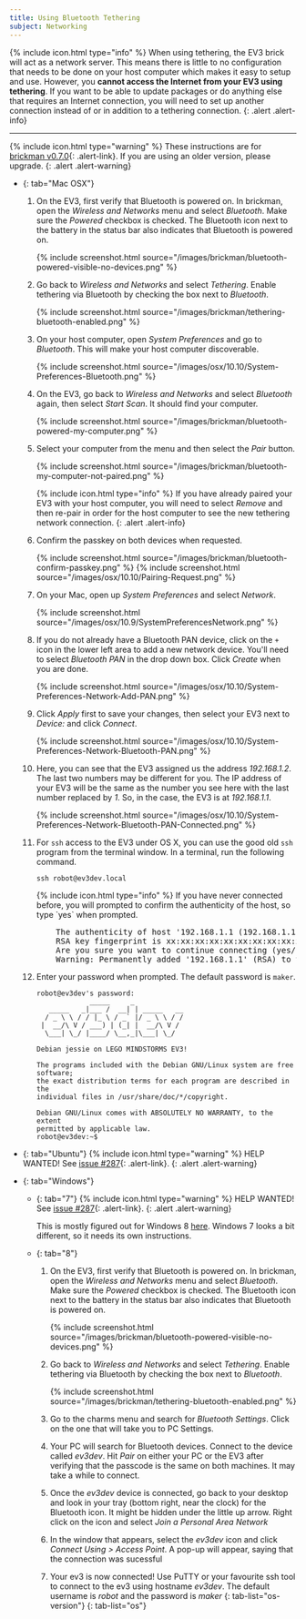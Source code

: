 ```yaml
---
title: Using Bluetooth Tethering
subject: Networking
---
```


{% include icon.html type="info" %}
When using tethering, the EV3 brick will act as a network server. This
means there is little to no configuration that needs to be done on your host
computer which makes it easy to setup and use. However, you __cannot access the
Internet from your EV3 using tethering__. If you want to be able to update
packages or do anything else that requires an Internet connection, you will need
to set up another connection instead of or in addition to a tethering connection.
{: .alert .alert-info}

---

{% include icon.html type="warning" %}
These instructions are for [brickman v0.7.0](/news/2015/12/15/Package-Release/){: .alert-link}.
If you are using an older version, please upgrade.
{: .alert .alert-warning}

*   {: tab="Mac OSX"}
    1.  On the EV3, first verify that Bluetooth is powered on. In brickman,
        open the *Wireless and Networks* menu and select *Bluetooth*. Make sure the
        *Powered* checkbox is checked. The Bluetooth icon next to the battery in the
        status bar also indicates that Bluetooth is powered on.

        {% include screenshot.html source="/images/brickman/bluetooth-powered-visible-no-devices.png" %}

    2.  Go back to *Wireless and Networks* and select *Tethering*. Enable tethering
        via Bluetooth by checking the box next to *Bluetooth*.

        {% include screenshot.html source="/images/brickman/tethering-bluetooth-enabled.png" %}

    3.  On your host computer, open *System Preferences* and go to *Bluetooth*. This
        will make your host computer discoverable.

        {% include screenshot.html source="/images/osx/10.10/System-Preferences-Bluetooth.png" %}

    4.  On the EV3, go back to *Wireless and Networks* and select *Bluetooth* again,
        then select *Start Scan*. It should find your computer.

        {% include screenshot.html source="/images/brickman/bluetooth-powered-my-computer.png" %}

    5.  Select your computer from the menu and then select the *Pair* button.

        {% include screenshot.html source="/images/brickman/bluetooth-my-computer-not-paired.png" %}

        {% include icon.html type="info" %}
        If you have already paired your EV3 with your host computer, you
        will need to select *Remove* and then re-pair in order for the host computer
        to see the new tethering network connection.
        {: .alert .alert-info}

    6.  Confirm the passkey on both devices when requested.

        {% include screenshot.html source="/images/brickman/bluetooth-confirm-passkey.png" %}
        {% include screenshot.html source="/images/osx/10.10/Pairing-Request.png" %}

    7.  On your Mac, open up *System Preferences* and select *Network*.

        {% include screenshot.html source="/images/osx/10.9/SystemPreferencesNetwork.png" %}

    8.  If you do not already have a Bluetooth PAN device, click on the `+`
        icon in the lower left area to add a new network device. You'll need to
        select *Bluetooth PAN* in the drop down box. Click *Create* when you are done.

        {% include screenshot.html source="/images/osx/10.10/System-Preferences-Network-Add-PAN.png" %}

    9.  Click *Apply* first to save your changes, then select your EV3 next to
        *Device:* and click *Connect*.

        {% include screenshot.html source="/images/osx/10.10/System-Preferences-Network-Bluetooth-PAN.png" %}

    10. Here, you can see that the EV3 assigned us the address *192.168.1.2*. The
        last two numbers may be different for you. The IP address of your EV3 will
        be the same as the number you see here with the last number replaced by *1*.
        So, in the case, the EV3 is at *192.168.1.1*.

        {% include screenshot.html source="/images/osx/10.10/System-Preferences-Network-Bluetooth-PAN-Connected.png" %}

    11. For `ssh` access to the EV3 under OS X, you can use the good old `ssh`
        program from the terminal window. In a terminal, run the following command.

            ssh robot@ev3dev.local

        <div class="panel panel-info">
        <div class="panel-heading">
        {% include icon.html type="info" %}
        If you have never connected before, you will prompted to confirm the
        authenticity of the host, so type `yes` when prompted.
        </div>
        <div class="panel-body">
        <pre>
            The authenticity of host '192.168.1.1 (192.168.1.1)' can't be established.
            RSA key fingerprint is xx:xx:xx:xx:xx:xx:xx:xx:xx:xx:xx:xx:xx:xx:xx:xx.
            Are you sure you want to continue connecting (yes/no)? yes
            Warning: Permanently added '192.168.1.1' (RSA) to the list of known hosts.
        </pre>
        </div>
        </div>

    12. Enter your password when prompted. The default password is `maker`.

            robot@ev3dev's password: 
                         _____     _
               _____   _|___ /  __| | _____   __
              / _ \ \ / / |_ \ / _` |/ _ \ \ / /
             |  __/\ V / ___) | (_| |  __/\ V /
              \___| \_/ |____/ \__,_|\___| \_/
            
            Debian jessie on LEGO MINDSTORMS EV3!
            
            The programs included with the Debian GNU/Linux system are free software;
            the exact distribution terms for each program are described in the
            individual files in /usr/share/doc/*/copyright.
            
            Debian GNU/Linux comes with ABSOLUTELY NO WARRANTY, to the extent
            permitted by applicable law.
            robot@ev3dev:~$ 

*   {: tab="Ubuntu"}
    {% include icon.html type="warning" %}
    HELP WANTED! See [issue #287](https://github.com/ev3dev/ev3dev/issues/287){: .alert-link}.
    {: .alert .alert-warning}

*   {: tab="Windows"}

    *   {: tab="7"}
        {% include icon.html type="warning" %}
        HELP WANTED! See [issue #287](https://github.com/ev3dev/ev3dev/issues/287){: .alert-link}.
        {: .alert .alert-warning}

        This is mostly figured out for Windows 8 [here](https://github.com/ev3dev/ev3dev/issues/232#issuecomment-69801370).
        Windows 7 looks a bit different, so it needs its own instructions.

    *   {: tab="8"}
        1.  On the EV3, first verify that Bluetooth is powered on. In brickman,
            open the *Wireless and Networks* menu and select *Bluetooth*. Make sure the
            *Powered* checkbox is checked. The Bluetooth icon next to the battery in the
            status bar also indicates that Bluetooth is powered on.
    
            {% include screenshot.html source="/images/brickman/bluetooth-powered-visible-no-devices.png" %}
    
        2.  Go back to *Wireless and Networks* and select *Tethering*. Enable tethering
            via Bluetooth by checking the box next to *Bluetooth*.
    
            {% include screenshot.html source="/images/brickman/tethering-bluetooth-enabled.png" %}
        
        3.  Go to the charms menu and search for *Bluetooth Settings*. Click on the one that will take you to PC Settings.
        
        4.  Your PC will search for Bluetooth devices. Connect to the device called *ev3dev*. Hit *Pair* on either your PC or the EV3                after verifying that the passcode is the same on both machines. It may take a while to connect.
        
        5.  Once the *ev3dev* device is connected, go back to your desktop and look in your tray (bottom right, near the clock) for               the Bluetooth icon. It might be hidden under the little up arrow. Right click on the icon and select *Join a Personal Area             Network* 
        
        6.  In the window that appears, select the *ev3dev* icon and click *Connect Using > Access Point*. A pop-up will appear,                  saying that the connection was sucessful
        
        7.  Your ev3 is now connected! Use PuTTY or your favourite ssh tool to connect to the ev3 using hostname *ev3dev*. The default             username is *robot* and the password is *maker*
    {: tab-list="os-version"}
{: tab-list="os"}
